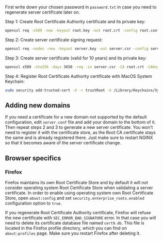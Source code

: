 First write down your chosen password in `password.txt` in case you need to
regenerate server certificate later on.

Step 1: Create Root Certificate Authority certificate and its private key:

```bash
openssl req -x509 -new -keyout root.key -out root.crt -config root.conf
```

Step 2: Create server certificate signing request:

```bash
openssl req -nodes -new -keyout server.key -out server.csr -config server.conf
```

Step 3: Create server certificate (valid for 10 years) and its private key:

```bash
openssl x509 -sha256 -days 3650 -req -in server.csr -CA root.crt -CAkey root.key -CAcreateserial -out server.crt -extfile server.conf -extensions x509_ext
```

Step 4: Register Root Certificate Authority certificate with MacOS System Keychain:

```bash
sudo security add-trusted-cert -d -r trustRoot -k /Library/Keychains/System.keychain root.crt
```

## Adding new domains

If you need a certificate for a new domain not supported by the default
configuration, edit `server.conf` file and add your domain to the bottom of it.
Then repeat steps 2 and 3 to generate a new server certificate. You won't need
to register it with the certificate store, as the Root CA certificate stays the
same and is already registered there.  Just make sure to restart NGINX so that
it becomes aware of the server certificate change.

## Browser specifics

### Firefox

Firefox maintains its own Root Certificate Store and by default it will not
consider operating system Root Certificate Store when validating a server
certificate. In order to enable using operating system own Root Certificate
Store, open `about:config` and set `security.enterprise_roots.enabled`
configuration option to `true`.

If you regenerate Root Certificate Authority certificate, Firefox will refuse
the new certificate with `SEC_ERROR_BAD_SIGNATURE` error. In that case you will
need to delete its certificate database file named `cert9.db`. This file is
located in the Firefox profile directory, which you can find on `about:profiles`
page. Make sure you restart Firefox after deleting it.
